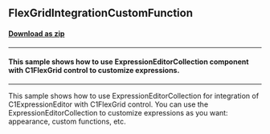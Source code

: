 ## FlexGridIntegrationCustomFunction
#### [Download as zip](https://grapecity.github.io/DownGit/#/home?url=https://github.com/GrapeCity/ComponentOne-WinForms-Samples/tree/master/NetFramework\ExpressionEditor\CS\FlexGridIntegrationCustomFunction)
____
#### This sample shows how to use ExpressionEditorCollection component with C1FlexGrid control to customize expressions.
____
This sample shows how to use ExpressionEditorCollection for integration of C1ExpressionEditor with C1FlexGrid control.
You can use the ExpressionEditorCollection to customize expressions as you want: appearance, custom functions, etc.
